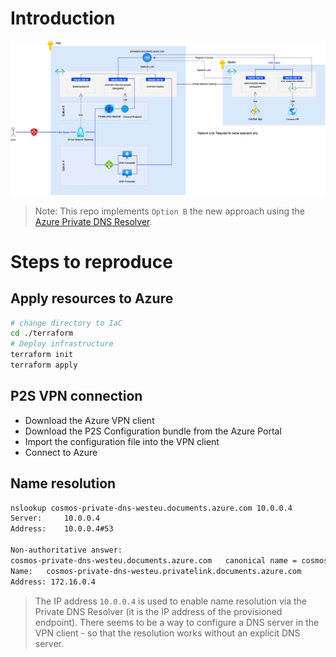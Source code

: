 
# Introduction 

![Overview](./docs/azure-private-dns.png)
> Note: This repo implements `Option B` the new approach using the [Azure Private DNS Resolver](https://learn.microsoft.com/en-us/azure/dns/dns-private-resolver-overview).

# Steps to reproduce

## Apply resources to Azure

```bash
# change directory to IaC
cd ./terraform
# Deploy infrastructure
terraform init
terraform apply
```

## P2S VPN connection

- Download the Azure VPN client
- Download the P2S Configuration bundle from the Azure Portal
- Import the configuration file into the VPN client
- Connect to Azure

## Name resolution

```bash
nslookup cosmos-private-dns-westeu.documents.azure.com 10.0.0.4                                                        08:35:44
Server:		10.0.0.4
Address:	10.0.0.4#53

Non-authoritative answer:
cosmos-private-dns-westeu.documents.azure.com	canonical name = cosmos-private-dns-westeu.privatelink.documents.azure.com.
Name:	cosmos-private-dns-westeu.privatelink.documents.azure.com
Address: 172.16.0.4
```

> The IP address `10.0.0.4` is used to enable name resolution via the Private DNS Resolver (it is the IP address 
> of the provisioned endpoint). There seems to be a way to configure a DNS server in the VPN client - so that the 
> resolution works without an explicit DNS server.